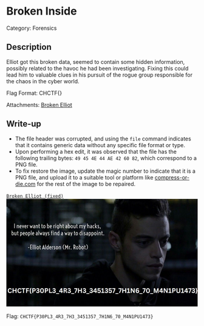 # Broken Inside
Category: Forensics

## Description
Elliot got this broken data, seemed to contain some hidden information, possibly related to the havoc he had been investigating. Fixing this could lead him to valuable clues in his pursuit of the rogue group responsible for the chaos in the cyber world.

Flag Format: CHCTF{}

Attachments: [Broken Elliot](attachments/Broken%20Elliot)

## Write-up
- The file header was corrupted, and using the `file` command indicates that it contains generic data without any specific file format or type.
- Upon performing a hex edit, it was observed that the file has the following trailing bytes: `49 45 4E 44 AE 42 60 82`, which correspond to a PNG file.
- To fix restore the image, update the magic number to indicate that it is a PNG file, and upload it to a suitable tool or platform like [compress-or-die.com](https://compress-or-die.com/repair) for the rest of the image to be repaired.

[`Broken Elliot (fixed)`](solution/Broken%20Elliot%20(fixed))
![](solution/Broken%20Elliot%20(fixed))

Flag: `CHCTF{P30PL3_4R3_7H3_3451357_7H1N6_70_M4N1PU1473}`
